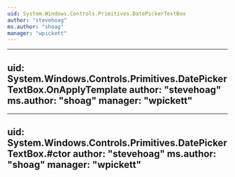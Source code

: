 ```yaml
---
uid: System.Windows.Controls.Primitives.DatePickerTextBox
author: "stevehoag"
ms.author: "shoag"
manager: "wpickett"
---
```


---
uid: System.Windows.Controls.Primitives.DatePickerTextBox.OnApplyTemplate
author: "stevehoag"
ms.author: "shoag"
manager: "wpickett"
---

---
uid: System.Windows.Controls.Primitives.DatePickerTextBox.#ctor
author: "stevehoag"
ms.author: "shoag"
manager: "wpickett"
---
